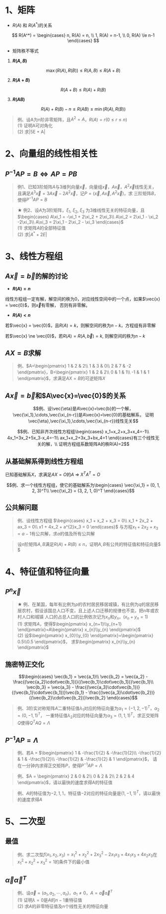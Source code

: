 <script type="text/x-mathjax-config">
  MathJax.Hub.Config({
    tex2jax: {
      inlineMath: [ ['$','$'], ["\(","\)"] ],
      processEscapes: true
    }
  });
</script>
<script type="text/javascript"
  src="https://cdn.mathjax.org/mathjax/latest/MathJax.js?config=TeX-AMS-MML_HTMLorMML">
</script>

# 1、矩阵

+ $R(A)$ 和 $R(A^*)$的关系

$$
R(A^*) = 
\begin{cases}
n, R(A) = n, \\
1, R(A) = n-1, \\
0, R(A) \le n-1
\end{cases}
$$

+ 矩阵秩不等式

1. **$R(A, B)$** 

$$\max( R(A), R(B) ) \le R(A, B) \le R(A + B)$$

2. **$R(A+B)$** 

$$R(A + B) \le R(A) + R(B)$$

3. **$R(AB)$** 

$$R(A) + R(B) - n \le R(AB) \le \min( R(A), R(B) )$$ 

> 例、设A为n阶非零矩阵，且$A^{2} = A$，$R(A) = r (0 \le r \le n)$  
> (1) 证明A可对角化  
> (2) 求|5E + A|

# 2、向量组的线性相关性

## $P^{-1}AP=B \Leftrightarrow AP=PB$

> 例1、已知$3$阶矩阵$A$与$3$维列向量$\vec{x}$，向量组$\vec{x}$，$A\vec{x}$，$A^2\vec{x}$线性无关，
> 且满足$A^3\vec{x}=3A\vec{x}-2A^2\vec{x}$，记$P=(\vec{x}, A\vec{x}, A^2\vec{x})$，求
> 三阶矩阵$B$，使得$P^{-1}AP=B$

> ★ 例2、设$A$为$3$阶矩阵，$\xi_1$, $\xi_2$, $\xi_3$ 为$3$维线性无关的特征向量，且
$\begin{cases}
A\xi_1 = -\xi_1 + 2\xi_2 + 2\xi_3\\
A\xi_2 = 2\xi_1 - \xi_2 -2\xi_3\\
A\xi_3 = 2\xi_1 - 2\xi_2 - \xi_3
\end{cases}$  
> (1) 求矩阵$A$的全部特征值  
> (2) 求$|A^{*} + 2E|$

# 3、线性方程组

## $A\vec{x}=\vec{b}$的解的讨论

+ **$R(A) = n$** 

线性方程组一定有解，解空间的秩为0，对应线性空间中的一个点，如果$\vec{x} = \vec{0}$，则$\vec{x}$有零解，
否则有非零解。

+ **$R(A) < n$** 

若$\vec{x} = \vec{0}$，且$R(A)=k$，则解空间的秩为$n-k$，方程组有非零解

若$\vec{x} \ne \vec{0}$，若$R(A)=R(A, \vec{b})=k$, 则解空间的秩为$n-k$ 

## $AX=B$求解

> 例、$A=\begin{pmatrix}
1 & 2 & 2\\
1 & 3 & 0\\
2 & 7 & -2
\end{pmatrix}，B=\begin{pmatrix}
1 & 2 & 2\\
0 & 1 & 1\\
-1 & 1 & 1
\end{pmatrix}$，求满足$AX=B$的可逆矩阵$X$

## $A\vec{x}=\vec{b}$和$A\vec{x}=\vec{0}$的关系

$$例、设\vec{\eta}是A\vec{x}=\vec{b}的一个解，\vec{\xi_1},\cdots,\vec{\xi_{n-r}}是A\vec{x}=\vec{0}的基础解系，
证明\vec{\eta},\vec{\xi_1},\cdots,\vec{\xi_{n-r}}线性无关$$ 

$$例、已知非齐次线性方程组\begin{cases}
x_1+x_2+x_3+x_4=-1\\
4x_1+3x_2+5x_3-x_4=-1\\
ax_1+x_2+3x_3+bx_4=1
\end{cases}有三个线性无关的解，\\
证明方程组系数矩阵A的秩R(A)=2$$ 

## 从基础解系得到线性方程组

已知基础解系$X$，求满足$AX=O$的$A$ ⇒ $X^{T}A^{T}=O$ 

$$例、求一个线性方程组，使它的基础解系为\begin{cases}
\vec{\xi_1} = (0, 1, 2, 3)^T\\
\vec{\xi_2} = (3, 2, 1, 0)^T
\end{cases}$$ 

## 公共解问题

> 例、设线性方程组
$\begin{cases}
x_1 + x_2 + x_3 = 0\\
x_1 + 2x_2 + ax_3 = 0\\
x1 + 4x_2 + a^{2}x_3 = 0
\end{cases}$
> 与方程$x_1 + 2x_2 + x_3 = a-1$有公共解，求$a$的值及所有公共解

> 设$n$阶矩阵$A,B$满足$R(A)+R(B) \le n$，证明$A,B$有公共的特征值和特征向量$ $

# 4、特征值和特征向量

## $P^{n}\vec{x}$ 

> ★ 例、在某国，每年有比例为$p$的农村居民移居城镇，有比例为$q$的居民移居农村，假设该国总人口不变，且上述人口迁移的规律也不变。把$n$年或农村人口和城镇
> 人口的占总人口的比例依次记为$x_n$和$y_n$，$(x_n+y_n=1)$  
> (1) 求矩阵$A$，使得$\begin{pmatrix} x_{n+1}\\y_{n+1} \end{pmatrix}=A\begin{pmatrix} x_{n}\\y_{n} \end{pmatrix}$  
> (2) 设$\begin{pmatrix} x_{0}\\y_{0} \end{pmatrix}=\begin{pmatrix} 0.5\\0.5 \end{pmatrix}$，
> 求$\begin{pmatrix} x_{n}\\y_{n} \end{pmatrix}$

## 施密特正交化

$$\begin{cases}
\vec{b_1} = \vec{a_1}\\
\vec{b_2} = \vec{a_2} - \frac{(\vec{a_2}\cdot\vec{b_1})}{(\vec{b_1}\cdot\vec{b_1})}\vec{b_1}\\
\vec{b_3} = \vec{a_3} - \frac{(\vec{a_3}\cdot\vec{b_1})}{(\vec{b_1}\cdot\vec{b_1})}\vec{b_1} - \frac{(\vec{a_3}\cdot\vec{b_2})}{(\vec{b_2}\cdot\vec{b_2})}\vec{b_2}
\end{cases}$$ 

> 例、$3$阶实对称矩阵$A$二重特征值$\lambda_1$对应的特征向量为$\alpha_1=(-1, 2, -1)^{T}$，$\alpha_2=(0, -1, 1)^{T}$，
> 一重特征值$\lambda_2$对应的特征向量为$\alpha_3=(1, 1, 1)^{T}$，求正交矩阵$Q$使得$Q^{T}AQ=\Lambda$

## $P^{-1}AP = \Lambda$ 

> 例、若A =
$\begin{pmatrix}
1 & -\frac{1}{2} & -\frac{1}{2}\\
-\frac{1}{2} & 1 & -\frac{1}{2}\\
-\frac{1}{2} & -\frac{1}{2} & 1
\end{pmatrix}$，
> 请在一分钟内求得正交矩阵$P$，使得$P^{-1}AP = \Lambda$

> 例、$A = \begin{pmatrix}
2 & 0 & 2\\
0 & 2 & 2\\
2 & 2 & 4
\end{pmatrix}$，请以最快的速度求得A的特征值

> 例、$A$的特征值为$-2, 1, 1$，特征值$-2$对应的特征向量是$(1, -1, 1)^{T}$，请以最快的速度求得$A$

# 5、二次型

## 最值

> 例、求二次型$f(x_1,x_2,x_3)=x_1^{2}+x_2^{2}+2x_3^{2}-2x_1x_3+4x_1x_3+4x_2x_3$在$x_1^{2}+x_2^{2}+x_3^{2}=1$的条件下的最小值

## $\vec{\alpha}\vec{\alpha}^T$ 

> 例、设$\vec{a}=(a_1, a_2, \cdots, a_n)$，$a_1 \ne 0，A = \vec{a}\vec{a}^{T}$  
> (1) 证明$\lambda = 0$是$A$的$n-1$重特征值  
> (2) 求$A$的非零特征值及$n$个线性无关的特征向量
